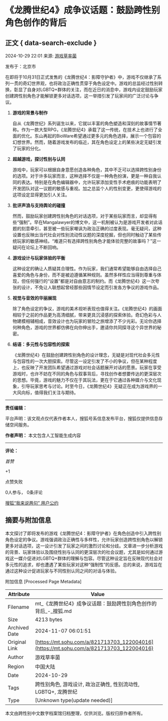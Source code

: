 # 《龙腾世纪4》成争议话题：鼓励跨性别角色创作的背后

## 正文 { data-search-exclude }


2024-10-29 22:01 来源: [游戏草率菌](https://www.sohu.com/a/m.sohu.com?spm=smpc.content-abroad.content.1.17309591146698VDH0xg)

发布于：北京市

在即将于10月31日正式发售的《龙腾世纪4：影障守护者》中，游戏不仅继承了系列一贯的奇幻世界观，也将政治正确性贯穿于角色设定中。游戏的总监经过性别转换，彰显了自身对LGBTQ+群体的关注，而在近日的消息中，游戏内设定鼓励玩家创建跨性别角色才能解锁更多对话选项，这一举措引发了玩家间的广泛讨论与争议。

1. **游戏的背景与制作**

   自从《龙腾世纪》系列诞生以来，它就以丰富的角色塑造和深刻的故事情节著称。作为一款大型RPG，《龙腾世纪4》承载了这一传统，在技术上也进行了全面的优化。东山再起的BioWare希望通过更多元的角色选择，展示一个包容的幻想世界。然而，随着游戏发布的临近，其在角色设定上的某些决定无疑引发了玩家的分化。

2. **超越游戏，探讨性别与认同**

   游戏中，玩家可以根据自身意愿创造各种角色，其中不乏可以选择跨性别身份的选项。对于许多玩家而言，这种选择不仅是一种角色扮演，更是一种自我认同的表达。特别是在角色编辑器中，允许玩家添加变性手术疤痕的功能表明了开发团队对这一议题的敏感与重视。加之总监个人的性别变更，更使得游戏的这项设定显得更加引人关注。

3. **批评声浪与支持舆论的碰撞**

   然而，鼓励玩家创建跨性别角色的对话选项，对于某些玩家而言，却显得有些“强制”。早在Mangalawyer的博文中，这一机制被认为是游戏开发者对此话题的刻意牵引，甚至被一些玩家嘲讽为政治正确的过度表现。毫无疑问，这种设置也反映出当代社会对性别流动性议题的深度挖掘，但也同时触动了某些传统玩家的敏感神经。“难道只有选择跨性别角色才能体验完整的故事吗？”这一疑问在论坛上不断回响。

4. **游戏设计与玩家体验的平衡**

   这种设定的确让人质疑其合理性。作为玩家，我们通常希望能够自由选择自己喜爱的角色与身份，而不是被迫遵循某种规则。虽然多样性应当得到尊重与体现，但任何强行的“设置”都是对自由意志的制约。而《龙腾世纪4》这一次夸张的设计，不免让人联想起曾经那些因情节设定而引发各方争议的游戏作品。

5. **视觉与音效的华丽展现**

   除了角色设定的争议，游戏的美术视听表现也值得关注。《龙腾世纪4》的画面相较于之前的作品更为高清细腻，带来更具沉浸感的探索体验。奇幻色彩与人物建模相辅相成，音效设计也为玩家的冒险之旅增添了不少光彩。无论你选择何种角色，游戏的世界都仿佛在向你伸出手，邀请你共同探寻这个异世界的秘密。

6. **结语：多元性与包容性的探索**

   《龙腾世纪4》在鼓励创建跨性别角色的设计理念，无疑是对现代社会多元性与包容性的一次大胆探索。尽管这一设定引发了不小的争议，但在某种程度上，也反映了开发团队希望通过游戏对社会话题展开对话的愿景。玩家在享受游戏时，也许不妨在不同的角色与叙事背后，寻找创作者想要传达的更深层次的思想。毕竟，游戏的魅力不仅在于其玩法，更在于它通过各种媒介与文化现象，引导玩家思考与讨论。时至今日，《龙腾世纪4》无疑正在成为游戏界的一大风向标，值得我们关注与期待。

---

**责任编辑：**

平台声明：该文观点仅代表作者本人，搜狐号系信息发布平台，搜狐仅提供信息存储空间服务。

**作者声明：** 本文包含人工智能生成内容

---

**评论：**

_首赞_

+1

点赞失败

0人参与， 0条评论

[搜狐“我来说两句” 用户公约](http://zt.pinglun.sohu.com/s2014/sljyhgy/index.shtml)

## 摘要与附加信息

<!-- tcd_abstract -->
本文探讨了即将发布的游戏《龙腾世纪4：影障守护者》在角色创造中引入跨性别角色设定的争议。游戏强调政治正确性与多样性，允许玩家创造跨性别角色以解锁更多对话选项，这一设计引发了玩家之间的激烈讨论和分歧。文章进一步分析游戏的背景、玩家体验以及围绕性别与认同的更深层次的社会议题，尤其是如何通过游戏这一媒介促进对LGBTQ+群体的理解与包容。尽管这种设定旨在反映现代社会对多元性的追求，却也遭遇了某些玩家对这种“强制性”的反感。总的来说，游戏旨在通过这种设计促进玩家与不同性别认同之间的对话与体验。
<!-- tcd_abstract_end -->

附加信息 [Processed Page Metadata]

| Attribute       | Value                                  |
|-----------------|----------------------------------------|
| Filename        | mt_《龙腾世纪4》成争议话题：鼓励跨性别角色创作的背后_-_搜狐.md                             |
| Size            | 4213 bytes                           |
| Archived Date   | 2024-11-07 06:01:51                             |
| Original Link   | [https://mt.sohu.com/a/821713703_122004016](https://mt.sohu.com/a/821713703_122004016)                       |
| Author          | 游戏草率菌                               |
| Region          | 中国大陆                               |
| Date            | 2024-10-29                                 |
| Tags            | 跨性别角色, 游戏设计, 政治正确性, 性别流动性, LGBTQ+, 龙腾世纪                                 |
| Type            | [Unknown type(update needed)]                                 |
<!-- tcd_table_end -->

本文由跨性别中文数字档案馆归档整理，仅供浏览。版权归原作者所有。
